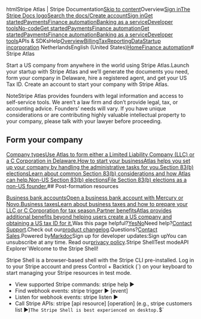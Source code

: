 htmlStripe Atlas | Stripe Documentation[Skip to content](#main-content)Overview[Sign in](https://dashboard.stripe.com/login?redirect=https%3A%2F%2Fdocs.stripe.com%2Fatlas)[The Stripe Docs logo](/)[Search the docs/](#)[Create account](https://dashboard.stripe.com/register/atlas)[Sign in](https://dashboard.stripe.com/login?redirect=https%3A%2F%2Fdocs.stripe.com%2Fatlas)[Get started](/get-started)[Payments](/payments)[Finance automation](/finance-automation)[Banking as a service](/financial-services)[Developer tools](/development)[No-code](/no-code)[Get started](/get-started)[Payments](/payments)[Finance automation](/finance-automation)[](#)[Get started](/get-started)[Payments](/payments)[Finance automation](/finance-automation)[Banking as a service](/financial-services)[Developer tools](/development)[](#)APIs & SDKsHelp[Overview](/docs/finance-automation)[Billing](#)[Tax](#)[Reporting](#)[Data](#)[Startup incorporation](#)
NetherlandsEnglish (United States)[](#)[](#)[Home](/docs)[Finance automation](/docs/finance-automation)# Stripe Atlas

Start a US company from anywhere in the world using Stripe Atlas.Launch your startup with Stripe Atlas and we’ll generate the documents you need, form your company in Delaware, hire a registered agent, and get your US Tax ID. Create an account to start your company with Stripe Atlas.

NoteStripe Atlas provides founders with legal information and access to self-service tools. We aren’t a law firm and don’t provide legal, tax, or accounting advice. Founders’ needs will vary. If you have unique considerations or are contributing highly valuable intellectual property to your company, please talk with your lawyer before proceeding.

## Form your company

[Company typesUse Atlas to form either a Limited Liability Company (LLC) or a C Corporation in Delaware.](/atlas/company-types)[How to start your businessAtlas helps you set up your company by handling the administrative tasks for you.](/atlas/signup)[Section 83(b) electionsLearn about common Section 83(b) considerations and how Atlas can help.](/atlas/83b-election)[Non-US Section 83(b) electionsFile Section 83(b) elections as a non-US founder.](/atlas/83b-elections-non-us-founders)## Post-formation resources

[Business bank accountsOpen a business bank account with Mercury or Novo.](/atlas/payments-business-bank)[Business taxesLearn about business taxes and how to prepare your LLC or C Corporation for tax season.](/atlas/business-taxes)[Partner benefitsAtlas provides additional benefits beyond helping users create a US company and obtaining a US tax ID for it.](/atlas/partner-benefits)Was this page helpful?[Yes](#)[No](#)Need help?[Contact Support](https://support.stripe.com/).Check out our[product changelog](https://stripe.com/blog/changelog).Questions?[Contact Sales](https://stripe.com/contact/sales).Powered by[Markdoc](https://markdoc.dev)Sign up for developer updates:Sign upYou can unsubscribe at any time. Read our[privacy policy](https://stripe.com/privacy).Stripe ShellTest modeAPI Explorer[](https://stripe.com/docs/stripe-cli#install)`Welcome to the Stripe Shell!

Stripe Shell is a browser-based shell with the Stripe CLI pre-installed. Log in to your
Stripe account and press Control + Backtick (`) on your keyboard to start managing your Stripe
resources in test mode.

- View supported Stripe commands: stripe help ▶️
- Find webhook events: stripe trigger ▶️ [event]
- Listen for webhook events: stripe listen ▶
- Call Stripe APIs: stripe [api resource] [operation] (e.g., stripe customers list ▶️)`The Stripe Shell is best experienced on desktop.`$`